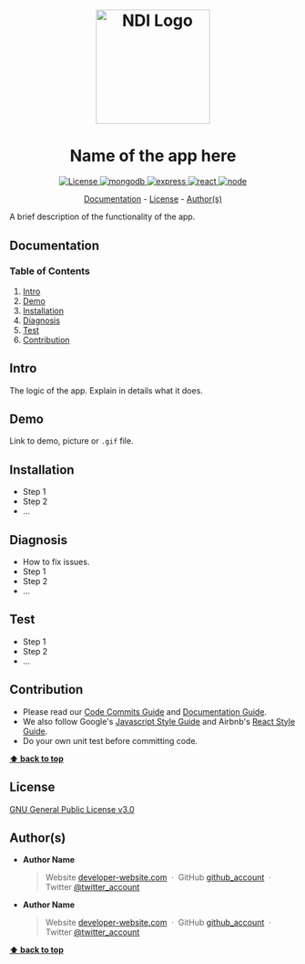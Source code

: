 <h1 align="center">
  <a href="https://www.ndi.org/"><img src="https://www.ndi.org/sites/all/themes/ndi/images/NDI_logo_svg.svg" alt="NDI Logo" width="200"></a>
</h1>

<h1 align="center">
  Name of the app here
</h1>

<p align="center">
  <a href="./LICENSE">
    <img src="https://img.shields.io/badge/license-GPL-red.svg" alt="License"/>
  </a>
  <a href="https://docs.mongodb.com/">
    <img src="https://img.shields.io/badge/mongodb-v3.6.5-blue.svg" alt="mongodb"/>
  </a>
  <a href="https://www.npmjs.com/package/express">
    <img src="https://img.shields.io/badge/express-v4.16.3-blue.svg" alt="express"/>
  </a>
  <a href="https://www.npmjs.com/package/react">
    <img src="https://img.shields.io/badge/react-v14.4.0-blue.svg" alt="react"/>
  </a>
  <a href="https://nodejs.org/en/docs/">
    <img src="https://img.shields.io/badge/node-v10.3.0-blue.svg" alt="node"/>
  </a>
</p>

<p align="center">
  <a href="#documentation">Documentation</a> - 
  <a href="#license">License</a> - 
  <a href="#authors">Author(s)</a>
</p>

A brief description of the functionality of the app.

## Documentation

### Table of Contents

1. [Intro](#intro)
1. [Demo](#demo)
1. [Installation](#installation)
1. [Diagnosis](#diagnosis)
1. [Test](#test)
1. [Contribution](#contribution)

## Intro

The logic of the app. Explain in details what it does.

## Demo

Link to demo, picture or `.gif` file.

## Installation

* Step 1
* Step 2
* ...

## Diagnosis

* How to fix issues.
* Step 1
* Step 2
* ...

## Test

* Step 1
* Step 2
* ...

## Contribution

* Please read our [Code Commits Guide](https://github.com/nditech/git-styleguide) and [Documentation Guide](https://github.com/nditech/standardized-README).
* We also follow Google's [Javascript Style Guide](https://google.github.io/styleguide/jsguide.html) and Airbnb's [React Style Guide](https://github.com/airbnb/javascript/tree/master/react).
* Do your own unit test before committing code.

**[⬆ back to top](#documentation)**

## License

[GNU General Public License v3.0](./LICENSE)

## Author(s)

* <b>Author Name</b>
    > Website [developer-website.com](https://www.google.com) &nbsp;&middot;&nbsp;
    > GitHub [github_account](https://github.com) &nbsp;&middot;&nbsp;
    > Twitter [@twitter_account](https://twitter.com)
* <b>Author Name</b>
    > Website [developer-website.com](https://www.google.com) &nbsp;&middot;&nbsp;
    > GitHub [github_account](https://github.com) &nbsp;&middot;&nbsp;
    > Twitter [@twitter_account](https://twitter.com)

**[⬆ back to top](#documentation)**
